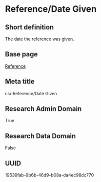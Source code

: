 # Reference/Date Given
## Short definition
The date the reference was given.
## Base page
[Reference](../Objects/Reference.md)
## Meta title
csr:Reference/Date Given
## Research Admin Domain
True
## Research Data Domain
False
## UUID
19539fab-9b6b-46d9-b08a-da4ec98dc770
